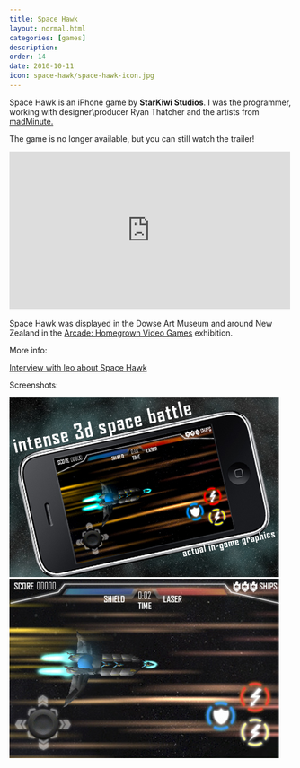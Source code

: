 ```yaml
---
title: Space Hawk
layout: normal.html
categories: [games]
description: 
order: 14
date: 2010-10-11
icon: space-hawk/space-hawk-icon.jpg
---
```


<p>Space Hawk is an iPhone game by <b>StarKiwi Studios</b>. I was the programmer, working with designer\producer Ryan Thatcher and the artists from <a href="http://www.mediadesignschool.com/blog/studio-profile-madminute">madMinute.</a></p>

The game is no longer available, but you can still watch the trailer!

<iframe src="https://player.vimeo.com/video/15758900" width="500" height="281" frameborder="0" webkitallowfullscreen mozallowfullscreen allowfullscreen></iframe>

Space Hawk was displayed in the Dowse Art Museum and around New Zealand in the [Arcade: Homegrown Video Games](http://dowse.org.nz/exhibitions/detail/arcade-homegrown-video-games) exhibition.

More info:

[Interview with leo about Space Hawk](http://www.stuff.co.nz/dominion-post/technology/4295938/Your-turn-Space-Hawk-for-iPhone)

Screenshots:

<p><img src="space-hawk-1.jpg">
<img src="space-hawk-2.jpg"></p>


